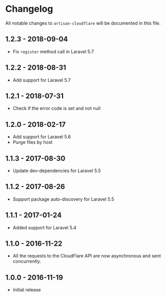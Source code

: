 # Changelog

All notable changes to `artisan-cloudflare` will be documented in this file.

## 1.2.3 - 2018-09-04

- Fix `register` method call in Laravel 5.7

## 1.2.2 - 2018-08-31

- Add support for Laravel 5.7

## 1.2.1 - 2018-07-31

- Check if the error code is set and not null

## 1.2.0 - 2018-02-17

- Add support for Laravel 5.6
- Purge files by host

## 1.1.3 - 2017-08-30

- Update dev-dependencies for Laravel 5.5

## 1.1.2 - 2017-08-26

- Support package auto-discovery for Laravel 5.5

## 1.1.1 - 2017-01-24

- Added support for Laravel 5.4

## 1.1.0 - 2016-11-22

- All the requests to the CloudFlare API are now asynchronous and sent concurrently.

## 1.0.0 - 2016-11-19

- Initial release
